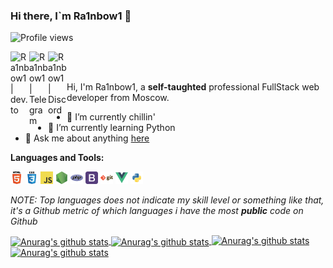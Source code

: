 ### Hi there, I`m Ra1nbow1 👋
 
![Profile views](https://gpvc.arturio.dev/ra1nbow1)
<!-- [![Discord](https://img.shields.io/discord/591914197219016707.svg?label=&logo=discord&logoColor=ffffff&color=7389D8&labelColor=6A7EC2)](https://discord.gg/CtRp5GB) -->

<a href="https://dev.to/ra1nbow1">
  <img align="left" alt="Ra1nbow1 | dev.to" width="30px" src="https://user-images.githubusercontent.com/38384967/88418689-a4423600-cdec-11ea-9fcf-454db1d997e5.png" />
</a>
<a href="https://t.me/raenbov">
  <img align="left" alt="Ra1nbow1 | Telegram" width="30px" src="https://user-images.githubusercontent.com/38384967/88418464-3eee4500-cdec-11ea-9507-c58e28fc11b9.png" />
</a>
<a href="https://discord.gg/CtRp5GB">
  <img align="left" alt="Ra1nbow1 | Discord" width="30px" src="https://user-images.githubusercontent.com/38384967/88418541-60e7c780-cdec-11ea-89bb-4c7622f28b9d.png" />
</a>

<br />
<br />

Hi, I'm Ra1nbow1, a  **self-taughted** professional FullStack web developer from Moscow.

- 🔭 I’m currently chillin'
- 🌱 I’m currently learning Python
- 💬 Ask me about anything [here](https://github.com/ra1nbow1/ra1nbow1/issues)

**Languages and Tools:**  

<code><img height="20" src="https://raw.githubusercontent.com/github/explore/80688e429a7d4ef2fca1e82350fe8e3517d3494d/topics/html/html.png"></code>
<code><img height="20" src="https://raw.githubusercontent.com/github/explore/80688e429a7d4ef2fca1e82350fe8e3517d3494d/topics/css/css.png"></code>
<code><img height="20" src="https://raw.githubusercontent.com/github/explore/80688e429a7d4ef2fca1e82350fe8e3517d3494d/topics/javascript/javascript.png"></code>
<code><img height="20" src="https://raw.githubusercontent.com/github/explore/80688e429a7d4ef2fca1e82350fe8e3517d3494d/topics/nodejs/nodejs.png"></code>
<code><img height="20" src="https://raw.githubusercontent.com/github/explore/80688e429a7d4ef2fca1e82350fe8e3517d3494d/topics/php/php.png"></code>
<code><img height="20" src="https://raw.githubusercontent.com/github/explore/80688e429a7d4ef2fca1e82350fe8e3517d3494d/topics/bootstrap/bootstrap.png"></code>
<code><img height="20" src="https://raw.githubusercontent.com/github/explore/80688e429a7d4ef2fca1e82350fe8e3517d3494d/topics/git/git.png"></code>
<code><img height="20" src="https://raw.githubusercontent.com/github/explore/80688e429a7d4ef2fca1e82350fe8e3517d3494d/topics/vue/vue.png"></code>
<code><img height="20" src="https://raw.githubusercontent.com/github/explore/80688e429a7d4ef2fca1e82350fe8e3517d3494d/topics/python/python.png"></code>

*NOTE: Top languages does not indicate my skill level or something like that, it's a Github metric of which languages i have the most **public** code on Github*

<a href="https://ra1nbow.xyz">
  <img align="center" src="https://github-readme-stats.vercel.app/api/top-langs/?username=ra1nbow1&layout=compact&bg_color=0,232526,414345&icon_color=ffffff&title_color=ffffff&text_color=ffffff&line_height=30&v=5" alt="Anurag's github stats" />
</a>
<a href="https://ra1nbow.xyz">
  <img align="center" src="https://github-readme-stats.anuraghazra1.vercel.app/api?username=ra1nbow1&custom_title=My Github Stats&show_icons=true&bg_color=0,232526,414345&icon_color=82FF99&title_color=ffffff&text_color=ffffff&line_height=20.5&v=5&count_private=true" alt="Anurag's github stats" />
</a>
<a href="https://github.com/Ra1nbow1/weather_app">
  <img align="bottom" src="https://github-readme-stats.vercel.app/api/pin/?username=ra1nbow1&repo=weather_app&bg_color=0,232526,414345&icon_color=82FF99&title_color=ffffff&text_color=ffffff&line_height=27&v=5" alt="Anurag's github stats" />
</a>
<a href="https://github.com/Ra1nbow1/py_games">
  <img align="bottom" src="https://github-readme-stats.vercel.app/api/pin/?username=ra1nbow1&repo=py_games&bg_color=0,232526,414345&icon_color=82FF99&title_color=ffffff&text_color=ffffff&line_height=27&v=5" alt="Anurag's github stats" />
</a>
<!-- <a href="https://ra1nbow.xyz">
  <img align="center" src="https://github-readme-stats.vercel.app/api/wakatime?username=ra1nbow1&layout=compact" alt="Anurag's github stats" />
</a> -->

<!--  https://naereen.github.io/badges/ All available badges-->

